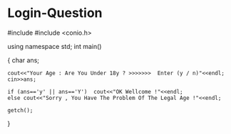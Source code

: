 # Login-Question

#include <iostream>
#include <conio.h>

using namespace std;
int main()

{
	char ans;
	
	cout<<"Your Age : Are You Under 18y ? >>>>>>>  Enter (y / n)"<<endl;
	cin>>ans;
	
	if (ans=='y' || ans=='Y')  cout<<"OK Wellcome !"<<endl;
	else cout<<"Sorry , You Have The Problem Of The Legal Age !"<<endl;
	
	getch();
}

